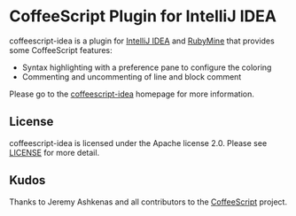 # CoffeeScript Plugin for IntelliJ IDEA

coffeescript-idea is a plugin for [IntelliJ IDEA](http://www.jetbrains.com/idea/) and [RubyMine](http://www.jetbrains.com/ruby/) that provides some CoffeeScript features:

* Syntax highlighting with a preference pane to configure the coloring
* Commenting and uncommenting of line and block comment

Please go to the [coffeescript-idea](http://yeungda.github.com/coffeescript-idea) homepage for more information.

## License

coffeescript-idea is licensed under the Apache license 2.0.  Please see [LICENSE](http://github.com/yeungda/coffeescript-idea/raw/master/LICENSE) for more detail.

## Kudos

Thanks to Jeremy Ashkenas and all contributors to the [CoffeeScript](http://jashkenas.github.com/coffee-script/) project.
